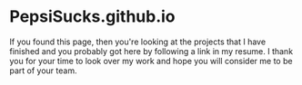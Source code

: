 # PepsiSucks.github.io
If you found this page, then you're looking at the projects that I have finished and you probably got here by following a link in my resume. I thank you for your time to look over my work and hope you will consider me to be part of your team. 
